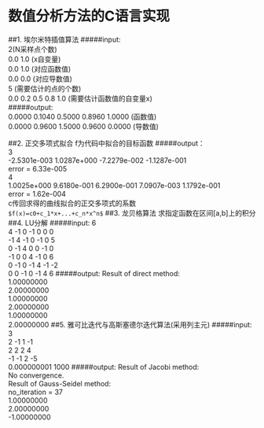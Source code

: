 # 数值分析方法的C语言实现
##1. 埃尔米特插值算法
#####input:  
2(N采样点个数)  
0.0 1.0					(x自变量)  
0.0 1.0					(对应函数值)  
0.0 0.0					(对应导数值)  
5						(需要估计的点的个数)  
0.0 0.2 0.5 0.8 1.0		(需要估计函数值的自变量x)  
#####output:  
0.0000 0.1040 0.5000 0.8960 1.0000  (函数值)  
0.0000 0.9600 1.5000 0.9600 0.0000  (导数值)

##2. 正交多项式拟合
f为代码中拟合的目标函数
#####output：  
3  
-2.5301e-003 1.0287e+000 -7.2279e-002 -1.1287e-001   
error = 6.33e-005  
4  
1.0025e+000 9.6180e-001 6.2900e-001 7.0907e-003 1.1792e-001   
error = 1.62e-004  
c传回求得的曲线拟合的正交多项式的系数  
`$f(x)=c0+c_1*x+...+c_n*x^n$`
##3. 龙贝格算法
求指定函数在区间[a,b]上的积分
##4. LU分解
#####input:
6  
4 -1 0 -1 0 0 0  
-1 4 -1 0 -1 0 5  
0 -1 4 0 0 -1 0  
-1 0 0 4 -1 0 6  
0 -1 0 -1 4 -1 -2  
0 0 -1 0 -1 4 6
#####output:
Result of direct method:  
1.00000000  
2.00000000  
1.00000000  
2.00000000  
1.00000000  
2.00000000
##5. 雅可比迭代与高斯塞德尔迭代算法(采用列主元)
#####input:
3  
2	-1	1	-1  
2	2	2	4  
-1	-1	2	-5  
0.000000001 1000
#####output:
Result of Jacobi method:  
No convergence.  
Result of Gauss-Seidel method:  
no_iteration = 37  
1.00000000  
2.00000000  
-1.00000000  

